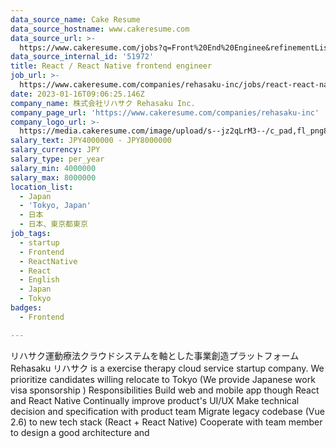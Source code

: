 ```yaml
---
data_source_name: Cake Resume
data_source_hostname: www.cakeresume.com
data_source_url: >-
  https://www.cakeresume.com/jobs?q=Front%20End%20Enginee&refinementList[lang_name][0]=E[…]tech_front-end-development&range[salary_range][min]=1000000
data_source_internal_id: '51972'
title: React / React Native frontend engineer
job_url: >-
  https://www.cakeresume.com/companies/rehasaku-inc/jobs/react-react-native-frontend-engineer
date: 2023-01-16T09:06:25.146Z
company_name: 株式会社リハサク Rehasaku Inc.
company_page_url: 'https://www.cakeresume.com/companies/rehasaku-inc'
company_logo_url: >-
  https://media.cakeresume.com/image/upload/s--jz2qLrM3--/c_pad,fl_png8,h_200,w_200/v1673509652/icf7dfsxftquqyezwk0o.png
salary_text: JPY4000000 - JPY8000000
salary_currency: JPY
salary_type: per_year
salary_min: 4000000
salary_max: 8000000
location_list:
  - Japan
  - 'Tokyo, Japan'
  - 日本
  - 日本、東京都東京
job_tags:
  - startup
  - Frontend
  - ReactNative
  - React
  - English
  - Japan
  - Tokyo
badges:
  - Frontend

---
```


リハサク運動療法クラウドシステムを軸とした事業創造プラットフォーム Rehasaku リハサク is a exercise therapy cloud service startup company. We prioritize candidates willing relocate to Tokyo (We provide Japanese work visa sponsorship ) Responsibilities Build web and mobile app though React and React Native Continually improve product's UI/UX Make technical decision and specification with product team Migrate legacy codebase (Vue 2.6) to new tech stack (React + React Native) Cooperate with team member to design a good architecture and